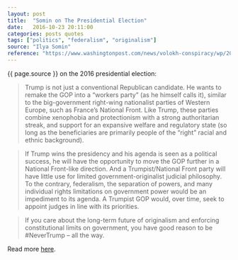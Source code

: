 ```yaml
---
layout: post
title:  "Somin on The Presidential Election"
date:   2016-10-23 20:11:00
categories: posts quotes
tags: ["politics", "federalism", "originalism"]
source: "Ilya Somin"
reference: "https://www.washingtonpost.com/news/volokh-conspiracy/wp/2016/06/02/why-constitutional/"
---
```


{{ page.source }} on the 2016 presidential election:

> Trump is not just a conventional Republican candidate. He wants to remake the GOP into a “workers party” (as he himself calls it), similar to the big-government right-wing nationalist parties of Western Europe, such as France’s National Front. Like Trump, these parties combine xenophobia and protectionism with a strong authoritarian streak, and support for an expansive welfare and regulatory state (so long as the beneficiaries are primarily people of the “right” racial and ethnic background).

> If Trump wins the presidency and his agenda is seen as a political success, he will have the opportunity to move the GOP further in a National Front-like direction. And a Trumpist/National Front party will have little use for limited government-originalist judicial philosophy. To the contrary, federalism, the separation of powers, and many individual rights limitations on government power would be an impediment to its agenda. A Trumpist GOP would, over time, seek to appoint judges in line with its priorities.

> If you care about the long-term future of originalism and enforcing constitutional limits on government, you have good reason to be #NeverTrump – all the way.

Read more [here]({{page.reference}}).
